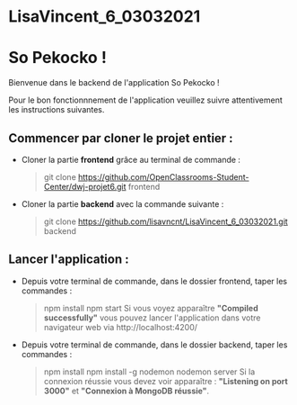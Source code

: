 # LisaVincent_6_03032021
# So Pekocko !

Bienvenue dans le backend de l'application So Pekocko !

Pour le bon fonctionnnement de l'application veuillez suivre attentivement les instructions suivantes.

## Commencer par cloner le projet entier :

- Cloner la partie **frontend** grâce au terminal de commande : 
    > git clone https://github.com/OpenClassrooms-Student-Center/dwj-projet6.git frontend

- Cloner la partie **backend** avec la commande suivante : 
    > git clone https://github.com/lisavncnt/LisaVincent_6_03032021.git backend

## Lancer l'application : 

- Depuis votre terminal de commande, dans le dossier frontend, taper les commandes : 
    > npm install
    > npm start
Si vous voyez apparaître **"Compiled successfully"** vous pouvez lancer l'application dans votre navigateur web via http://localhost:4200/ 

- Depuis votre terminal de commande, dans le dossier backend, taper les commandes :
    > npm install
    > npm install -g nodemon
    > nodemon server
Si la connexion réussie vous devez voir apparaître : **"Listening on port 3000"** et **"Connexion à MongoDB réussie"**.
